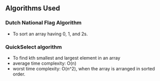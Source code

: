 ## Algorithms Used 

### Dutch National Flag Algorithm
- To sort an array having 0, 1, and 2s.

### QuickSelect algorithm
- To find kth smallest and largest element in an array
- average time complexity: O(n)
- worst time complexity: O(n^2), when the array is arranged in sorted order.